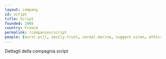 ```yaml
---
layout: company
id: script
title: Script
founded: 2005
country: France
permalink: /companies/script
people: [burst.pill, easily.trust, cereal.marine, suggest.siren, ethics.office, poem.book, swallow.laugh, pluck.prefer, frog.dumb, august.wheat, property.spike]
---
```


Dettagli della compagnia script